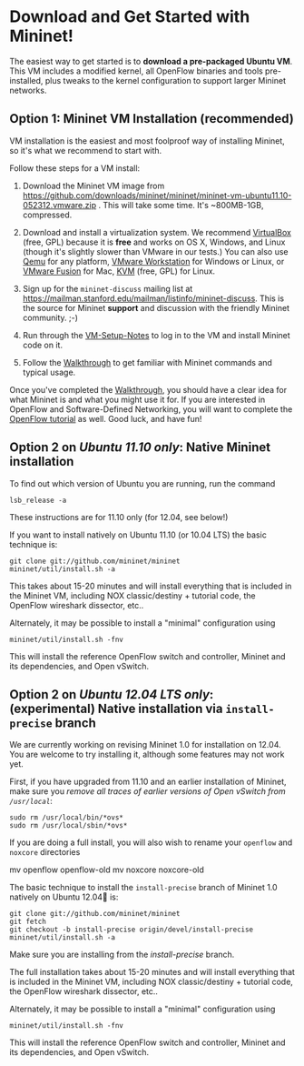 Download and Get Started with Mininet!
=======================================

The easiest way to get started is to **download a pre-packaged Ubuntu VM**. This VM includes a modified kernel, all OpenFlow binaries and tools pre-installed, plus tweaks to the kernel configuration to support larger Mininet networks.


Option 1: Mininet VM Installation (recommended)
------------------------------------------------
VM installation is the easiest and most foolproof way of installing Mininet, so it's what we recommend to start with.

Follow these steps for a VM install:

1. Download the Mininet VM image from https://github.com/downloads/mininet/mininet/mininet-vm-ubuntu11.10-052312.vmware.zip . This will take some time. It's ~800MB-1GB, compressed.

1. Download and install a virtualization system. We recommend [VirtualBox](http://www.virtualbox.org/wiki/Downloads) (free, GPL) because it is **free** and works on OS X, Windows, and Linux (though it's slightly slower than VMware in our tests.) You can also use [Qemu](http://qemu.org) for any platform, [VMware Workstation](http://www.vmware.com/products/workstation/) for Windows or Linux, or [VMware Fusion](http://www.vmware.com/products/fusion) for Mac, [KVM](http://www.linux-kvm.org) (free, GPL) for Linux.

2. Sign up for the `mininet-discuss` mailing list at https://mailman.stanford.edu/mailman/listinfo/mininet-discuss. This is the source for Mininet **support** and discussion with the friendly Mininet community. ;-)

3. Run through the [VM-Setup-Notes](VM-Setup-Notes) to log in to the VM and install Mininet code on it.

4. Follow the [Walkthrough](Walkthrough) to get familiar with Mininet commands and typical usage.

Once you've completed the [Walkthrough](Walkthrough), you should have a clear idea for what Mininet is and what you might use it for. If you are interested in OpenFlow and Software-Defined Networking, you will want to complete the [OpenFlow tutorial](http://www.openflow.org/wk/index.php/OpenFlow_Tutorial) as well. Good luck, and have fun!


Option 2 on *Ubuntu 11.10 only*: Native Mininet installation
------------------------------------------------------

To find out which version of Ubuntu you are running, run the command

    lsb_release -a

These instructions are for 11.10 only (for 12.04, see below!)

If you want to install natively on Ubuntu 11.10 (or 10.04 LTS) the basic technique is:

    git clone git://github.com/mininet/mininet
    mininet/util/install.sh -a

This takes about 15-20 minutes and will install everything that is included in the Mininet VM, including NOX classic/destiny + tutorial code, the OpenFlow wireshark dissector, etc..

Alternately, it may be possible to install a "minimal" configuration using

    mininet/util/install.sh -fnv

This will install the reference OpenFlow switch and controller, Mininet and its dependencies, and Open vSwitch.

Option 2 on *Ubuntu 12.04 LTS only*: (experimental) Native installation via `install-precise` branch
------------------------------------------------------

We are currently working on revising Mininet 1.0 for installation on 12.04. You are welcome to try installing it, although some features may not work yet.

First, if you have upgraded from 11.10 and an earlier installation of Mininet, make sure you *remove all traces of earlier versions of Open vSwitch from `/usr/local`*:

    sudo rm /usr/local/bin/*ovs*
    sudo rm /usr/local/sbin/*ovs*

If you are doing a full install, you will also wish to rename your `openflow` and `noxcore` directories

   mv openflow openflow-old
   mv noxcore noxcore-old

The basic technique to install the `install-precise` branch of Mininet 1.0 natively on Ubuntu 12.04 is:

    git clone git://github.com/mininet/mininet
    git fetch
    git checkout -b install-precise origin/devel/install-precise
    mininet/util/install.sh -a

Make sure you are installing from the *install-precise* branch.

The full installation takes about 15-20 minutes and will install everything that is included in the Mininet VM, including NOX classic/destiny + tutorial code, the OpenFlow wireshark dissector, etc..

Alternately, it may be possible to install a "minimal" configuration using

    mininet/util/install.sh -fnv

This will install the reference OpenFlow switch and controller, Mininet and its dependencies, and Open vSwitch.
